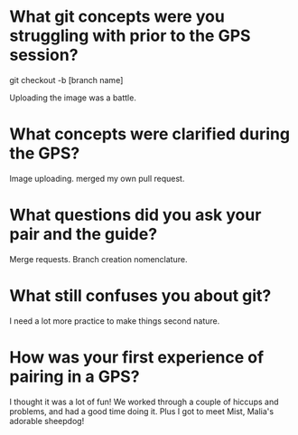 # What git concepts were you struggling with prior to the GPS session?

git checkout -b [branch name]

Uploading the image was a battle.

# What concepts were clarified during the GPS?

Image uploading.
merged my own pull request.

# What questions did you ask your pair and the guide?

Merge requests.
Branch creation nomenclature.

# What still confuses you about git?

I need a lot more practice to make things second nature.

# How was your first experience of pairing in a GPS?

I thought it was a lot of fun! We worked through a couple of hiccups and problems, and had a good time doing it. Plus I got to meet Mist, Malia's adorable sheepdog!